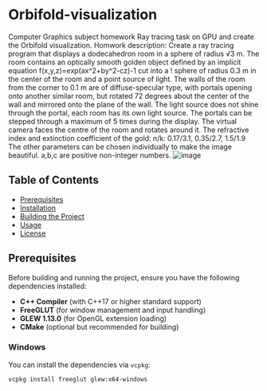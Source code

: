 # Orbifold-visualization
Computer Graphics subject homework
Ray tracing task on GPU and create the Orbifold visualization.
Homwork description:
Create a ray tracing program that displays a dodecahedron room in a sphere of radius √3 m. The room contains an optically smooth golden object defined by an implicit equation f(x,y,z)=exp(ax^2+by^2-cz)-1 cut into a !
sphere of radius 0.3 m in the center of the room and a point source of light. The walls of the room from the corner to 0.1 m are of diffuse-specular type, with portals opening onto another similar room, but rotated 72 degrees about the center of the wall and mirrored onto the plane of the wall. The light source does not shine through the portal, each room has its own light source. The portals can be stepped through a maximum of 5 times during the display. The virtual camera faces the centre of the room and rotates around it. The refractive index and extinction coefficient of the gold: n/k: 0.17/3.1, 0.35/2.7, 1.5/1.9 The other parameters can be chosen individually to make the image beautiful. a,b,c are positive non-integer numbers.
![image](https://github.com/Haragos99/Orbifold-visualization/assets/78745055/ec001f62-7adc-45ff-9bdb-06a2f570ca52)

## Table of Contents
- [Prerequisites](#prerequisites)
- [Installation](#installation)
- [Building the Project](#building-the-project)
- [Usage](#usage)
- [License](#license)

## Prerequisites

Before building and running the project, ensure you have the following dependencies installed:

- **C++ Compiler** (with C++17 or higher standard support)
- **FreeGLUT** (for window management and input handling)
- **GLEW 1.13.0** (for OpenGL extension loading)
- **CMake** (optional but recommended for building)

### Windows
You can install the dependencies via `vcpkg`:

```bash
vcpkg install freeglut glew:x64-windows
